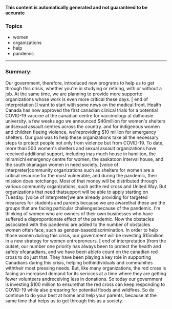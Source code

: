 **This content is automatically generated and not guaranteed to be accurate**

### Topics

- women
- organizations
- help
- pandemic

---

### Summary:


Our government, therefore, introduced new programs to help us to get through this crisis, whether you're in studying or retiring, with or without a job.
At the same time, we are planning to provide more supportto organizations whose work is even more critical these days.
[ end of interpretation ]I want to start with some news on the medical front.
Health Canada has now approved the first canadian clinical trials for a potential COVID-19 vaccine at the canadian centre for vaccinology at dalhousie university.
a few weeks ago we announced $40million for women's shelters andsexual assault centres across the country.
and for indigenous women and children fleeing violence, we'reproviding $10 million for emergency shelters.
Our goal was to help these organizations take all the necessary steps to protect people not only from violence but from COVID-19. To date, more than 500 women's shelters and sexual assault organizations have received additional support, including inas much house in hamilton, the miramichi emergency centre for women, the saskatoon interval house, and the south okanagan women in need society.
[voice of interpreter]community organizations such as shelters for women are a critical resource for the most vulnerable, and during the pandemic, their mission does notchange.
Most of that money will be distributed through various community organizations, such asthe red cross and United Way.
But organizations that need thatsupport will be able to apply starting on Tuesday.
[voice of interpreter]we are already providing for targeted measures for students and parents because we are awarethat these are the groups that are facing particular challengesbecause of the pandemic.
I'm thinking of women who are owners of their own businesses who have suffered a disproportionate effect of the pandemic.
Now the obstacles associated with this pandemic are added to the number of obstacles women often face, such as gender-baseddiscrimination.
In order to help those women during this crisis, our government will be investing $15million in a new strategy for women entrepreneurs.
[ end of interpretation ]from the outset, our number one priority has always been to protect the health and safety ofcanadians, and we have been ableto count on the canadian red cross to do just that.
They have been playing a key role in supporting Canadians during this crisis, helping bothindividuals and communities withtheir most pressing needs.
But, like many organizations, the red cross is facing an increased demand for its services at a time where they are getting fewer volunteers andreceiving less in donations.
So today our government is investing $100 million to ensurethat the red cross can keep responding to COVID-19 while also preparing for potential floods and wildfires.
So do continue to do your best at home and help your parents, because at the same time that helps us to get through this as a society.